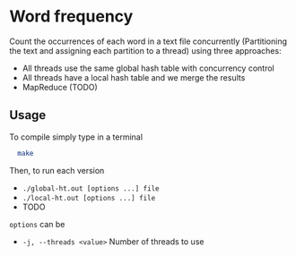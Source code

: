 # Word frequency

Count the occurrences of each word in a text file concurrently (Partitioning the text and assigning each partition to a thread) using three approaches:

  - All threads use the same global hash table with concurrency control
  - All threads have a local hash table and we merge the results
  - MapReduce (TODO)

## Usage

To compile simply type in a terminal

```bash
  make
```

Then, to run each version

  - `./global-ht.out [options ...] file`
  - `./local-ht.out [options ...] file`
  - TODO

`options` can be

  - `-j, --threads <value>` Number of threads to use
 
